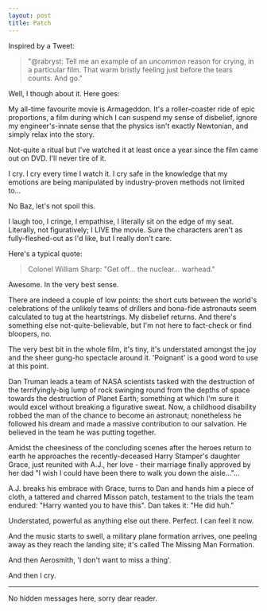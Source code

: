 ```yaml
---
layout: post
title: Patch
---
```


Inspired by a Tweet:

> "@rabryst: Tell me an example of an *uncommon* reason for crying, in a particular film. That warm bristly feeling just before the tears counts. And go."

Well, I though about it.  Here goes:

My all-time favourite movie is Armageddon.  It's a roller-coaster ride of epic proportions, a film during which I can suspend my sense of disbelief, ignore my engineer's-innate sense that the physics isn't exactly Newtonian, and simply relax into the story.

Not-quite a ritual but I've watched it at least once a year since the film came out on DVD.  I'll never tire of it.

I cry.  I cry every time I watch it.  I cry safe in the knowledge that my emotions are being manipulated by industry-proven methods not limited to…

No Baz, let's not spoil this.

I laugh too, I cringe, I empathise, I literally sit on the edge of my seat.  Literally, not figuratively; I LIVE the movie.  Sure the characters aren't as fully-fleshed-out as I'd like, but I really don't care.

Here's a typical quote:

> Colonel William Sharp:
"Get off… the nuclear… warhead."

Awesome.  In the very best sense.

There are indeed a couple of low points: the short cuts between the world's celebrations of the unlikely teams of drillers and bona-fide astronauts seem calculated to tug at the heartstrings.  My disbelief returns.  And there's something else not-quite-believable, but I'm not here to fact-check or find bloopers, no.

The very best bit in the whole film, it's tiny, it's understated amongst the joy and the sheer gung-ho spectacle around it.  'Poignant' is a good word to use at this point.

Dan Truman leads a team of NASA scientists tasked with the destruction of the terrifyingly-big lump of rock swinging round from the depths of space towards the destruction of Planet Earth; something at which I'm sure it would excel without breaking a figurative sweat.  Now, a childhood disability robbed the man of the chance to become an astronaut; nonetheless he followed his dream and made a massive contribution to our salvation.  He believed in the team he was putting together.

Amidst the cheesiness of the concluding scenes after the heroes return to earth he approaches the recently-deceased Harry Stamper's daughter Grace, just reunited with A.J., her love - their marriage finally approved by her dad "I wish I could have been there to walk you down the aisle…"…

A.J. breaks his embrace with Grace, turns to Dan and hands him a piece of cloth, a tattered and charred Misson patch, testament to the trials the team endured:  "Harry wanted you to have this".  Dan takes it: "He did huh."

Understated, powerful as anything else out there.  Perfect.  I can feel it now.

And the music starts to swell, a military plane formation arrives, one peeling away as they reach the landing site; it's called The Missing Man Formation.

And then Aerosmith, 'I don't want to miss a thing'.

And then I cry.

---

No hidden messages here, sorry dear reader.
